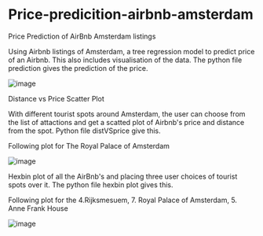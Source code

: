 # Price-predicition-airbnb-amsterdam
Price Prediction of AirBnb Amsterdam listings

Using Airbnb listings of Amsterdam, a tree regression model to predict price of an Airbnb. This also includes visualisation of the data. The python file prediction gives the prediction of the price.

![image](https://user-images.githubusercontent.com/91325608/134674852-78d969ab-cb87-4418-a18e-b5ab08e8c142.png)


Distance vs Price Scatter Plot

With different tourist spots around Amsterdam, the user can choose from the list of attactions and get a scatted plot of Airbnb's price and distance from the spot. Python file distVSprice give this.

Following plot for The Royal Palace of Amsterdam

![image](https://user-images.githubusercontent.com/91325608/134674294-1f98db5c-0392-4742-9984-8f33eb89b56e.png)


Hexbin plot of all the AirBnb's and placing three user choices of tourist spots over it. The python file hexbin plot gives this. 

Following plot for the 4.Rijksmesuem, 7. Royal Palace of Amsterdam, 5. Anne Frank House

![image](https://user-images.githubusercontent.com/91325608/134674673-f55697a9-ea63-4832-a6ed-e3f72c199b4d.png)



